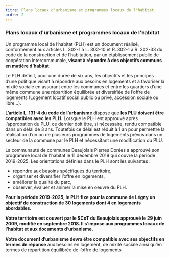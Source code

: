 ```yaml
---
titre: Plans locaux d'urbanisme et programmes locaux de l'habitat
ordre: 2
---
```


### Plans locaux d'urbanisme et programmes locaux de l'habitat ###

Un programme local de l’habitat (PLH) est un document réalisé, conformément aux articles L. 302-1 à
L. 302-10 et R. 302-1 à R. 302-33 du code de la construction et de l’habitation, par un établissement public
de coopération intercommunale, **visant à répondre à des objectifs communs en matière d’habitat.**

Le PLH définit, pour une durée de six ans, les objectifs et les principes d’une politique visant à répondre
aux besoins en logements et à favoriser la mixité sociale en assurant entre les communes et entre les
quartiers d’une même commune une répartition équilibrée et diversifiée de l’offre de logements (Logement
locatif social public ou privé, accession sociale ou libre...).

**L’article L. 131-4 du code de l’urbanisme** dispose que **les PLU doivent être compatibles avec les
PLH.** Lorsque le PLH est approuvé après l’approbation du PLU, ce dernier doit être, si nécessaire, rendu
compatible dans un délai de 3 ans. Toutefois ce délai est réduit à 1 an pour permettre la réalisation d’un ou
de plusieurs programmes de logements prévus dans un secteur de la commune par le PLH et nécessitant
une modification du PLU.

La communauté de communes Beaujolais Pierres Dorées a approuvé son programme local de l’habitat le
11 décembre 2019 qui couvre la période 2019-2025. Les orientations définies dans le PLH sont les
suivantes :
- répondre aux besoins spécifiques du territoire,
- organiser et diversifier l’offre en logements,
- améliorer la qualité du parc,
- observer, évaluer et animer la mise en oeuvre du PLH.

**Pour la période 2019-2025, le PLH fixe pour la commune de Légny un objectif de construction de
30 logements dont 4 en logements abordables.**

**Votre territoire est couvert par le SCoT du Beaujolais approuvé le 29 juin 2009, modifié en
septembre 2018. Il s’impose aux programmes locaux de l’habitat et aux documents d’urbanisme.**

**Votre document d’urbanisme devra être compatible avec ses objectifs en termes de réponse** aux
besoins en logement, de mixité sociale ainsi qu’en termes de répartition équilibrée de l’offre de logements
